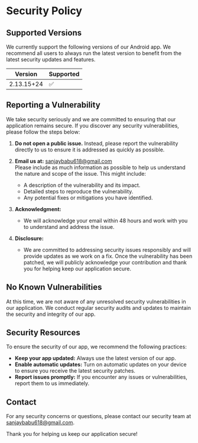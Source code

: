 # Security Policy

## Supported Versions

We currently support the following versions of our Android app. We recommend all users to always run the latest version to benefit from the latest security updates and features.

| Version    | Supported          |
| ---------- | ------------------ |
| 2.13.15+24 | :white_check_mark: |

## Reporting a Vulnerability

We take security seriously and we are committed to ensuring that our application remains secure. If you discover any security vulnerabilities, please follow the steps below:

1. **Do not open a public issue.** Instead, please report the vulnerability directly to us to ensure it is addressed as quickly as possible.

2. **Email us at:** [sanjaybabu618@gmail.com](mailto:sanjaybabu618@gmail.com)  
   Please include as much information as possible to help us understand the nature and scope of the issue. This might include:
   - A description of the vulnerability and its impact.
   - Detailed steps to reproduce the vulnerability.
   - Any potential fixes or mitigations you have identified.

3. **Acknowledgment:**
   - We will acknowledge your email within 48 hours and work with you to understand and address the issue.

4. **Disclosure:**
   - We are committed to addressing security issues responsibly and will provide updates as we work on a fix. Once the vulnerability has been patched, we will publicly acknowledge your contribution and thank you for helping keep our application secure.

## No Known Vulnerabilities

At this time, we are not aware of any unresolved security vulnerabilities in our application. We conduct regular security audits and updates to maintain the security and integrity of our app.

## Security Resources

To ensure the security of our app, we recommend the following practices:
- **Keep your app updated:** Always use the latest version of our app.
- **Enable automatic updates:** Turn on automatic updates on your device to ensure you receive the latest security patches.
- **Report issues promptly:** If you encounter any issues or vulnerabilities, report them to us immediately.

## Contact

For any security concerns or questions, please contact our security team at [sanjaybabu618@gmail.com](mailto:sanjaybabu618@gmail.com).

Thank you for helping us keep our application secure!
